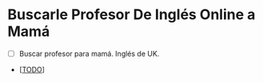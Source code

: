 # Buscarle Profesor De Inglés Online a Mamá
- [ ] Buscar profesor para mamá. Inglés de UK.
- [[TODO]]

[//begin]: # "Autogenerated link references for markdown compatibility"
[TODO]: todo.md "Todo"
[//end]: # "Autogenerated link references"